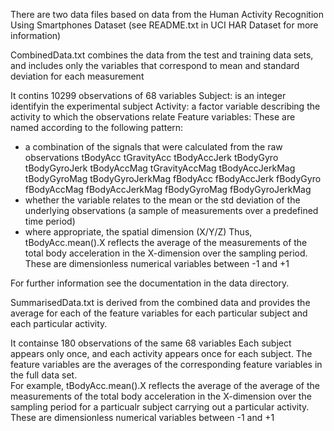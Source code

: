 There are two data files based on data from the Human Activity Recognition Using Smartphones Dataset (see README.txt in UCI HAR Dataset for more information)

CombinedData.txt combines the data from the test and training data sets, and includes only the variables that correspond to  mean and standard deviation for each measurement

It contins 10299 observations of  68 variables
Subject:     is an integer identifyin the experimental subject
Activity:    a factor variable describing the activity to which the observations relate
Feature variables:
These are named according to the following pattern:
- a combination of the signals that were calculated from the raw observations 
        tBodyAcc
        tGravityAcc
        tBodyAccJerk
        tBodyGyro
        tBodyGyroJerk
        tBodyAccMag
        tGravityAccMag
        tBodyAccJerkMag
        tBodyGyroMag
        tBodyGyroJerkMag
        fBodyAcc
        fBodyAccJerk
        fBodyGyro
        fBodyAccMag
        fBodyAccJerkMag
        fBodyGyroMag
        fBodyGyroJerkMag
- whether the variable relates to the mean or the std deviation of the underlying observations (a sample of measurements over a predefined time period)
- where appropriate, the spatial dimension (X/Y/Z)
Thus, tBodyAcc.mean().X reflects the average of the measurements of the total body acceleration in the X-dimension over the sampling period.
These are dimensionless numerical variables between -1 and +1

For further information see the documentation in the data directory.

SummarisedData.txt is derived from the combined data and provides the average for each of the feature variables for each particular subject and each particular activity.  

It containse 180 observations of the same 68 variables
Each subject appears only once, and each activity appears once for each subject.
The feature variables are the averages of the corresponding feature variables in the full data set.  
For example, tBodyAcc.mean().X reflects the average of the average of the measurements of the total body acceleration in the X-dimension over the sampling period for a particualr subject carrying out a particular activity.
These are dimensionless numerical variables between -1 and +1